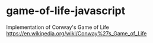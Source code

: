# game-of-life-javascript
Implementation of Conway's Game of Life https://en.wikipedia.org/wiki/Conway%27s_Game_of_Life
